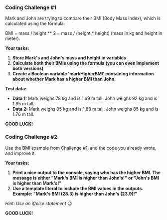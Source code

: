 ### Coding Challenge #1

Mark and John are trying to compare their BMI (Body Mass Index), which is calculated using the formula:

BMI = mass / height ** 2 = mass / (height * height) (mass in kg and height in meter).

**Your tasks:**

1. **Store Mark's and John's mass and height in variables**
2. **Calculate both their BMIs using the formula (you can even implement both versions)**
3. **Create a Boolean variable 'markHigherBMI' containing information about whether Mark has a higher BMI than John.**

**Test data:**

- **Data 1:** Mark weighs 78 kg and is 1.69 m tall. John weighs 92 kg and is 1.95 m tall.
- **Data 2:** Mark weighs 95 kg and is 1.88 m tall. John weighs 85 kg and is 1.76 m tall.

**GOOD LUCK!**

### Coding Challenge #2

Use the BMI example from Challenge #1, and the code you already wrote, and improve it.

**Your tasks:**

1. **Print a nice output to the console, saying who has the higher BMI. The message is either "Mark's BMI is higher than John's!" or "John's BMI is higher than Mark's!"**
2. **Use a template literal to include the BMI values in the outputs. Example: "Mark's BMI (28.3) is higher than John's (23.9)!"**

*Hint: Use an if/else statement* 😉

**GOOD LUCK!**

